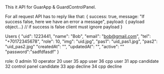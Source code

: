 This it API for GuarApp & GuardControlPanel.

For all request API has to reply like that: 
  {
    success: true,
    message: "If success false, here we have an error a message",
    payload: { payload object...} // if success is false client must ignore payload
  }

  Users
{
	"uid": 1223441,
	"name": "Bob",
	"email": "bob@gmail.com",
	"tel": "+70172345678",
	"role": 10,
	"img": "uid.jpg",
	"pas1": "uid_pas1.jpg",
	"pas2": "uid_pas2.jpg"
  "createdAt": "",
  "updatedAt": "",
  "active": ""
  "password":"sadfdfasdf"
}

role:
0 admin
10 operator
20 user
35 app user
36 cpp user
31 app candidate
32 control panel candidate
33 app decline
34 cpp decline
